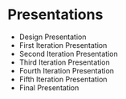 # Presentations

* Design Presentation
* First Iteration Presentation
* Second Iteration Presentation
* Third Iteration Presentation
* Fourth Iteration Presentation
* Fifth Iteration Presentation
* Final Presentation
